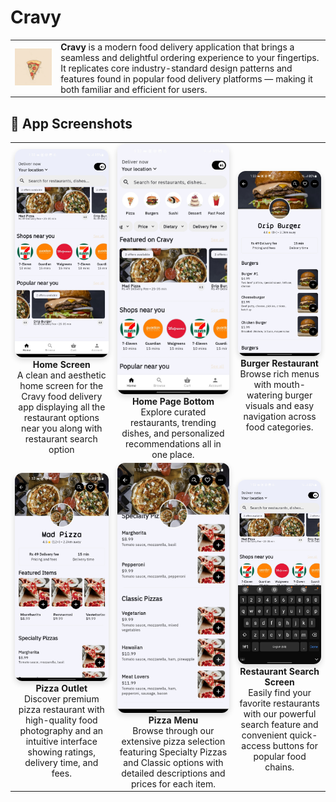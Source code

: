 <!-- Cravy App Overview -->
<h1>Cravy</h1>

<table>
  <tr>
    <td>
      <img src="assets/icons/app_icon.png" alt="Cravy" style="width: 300px;"/>
    </td>
    <td>
      <strong>Cravy</strong> is a modern food delivery application that brings a seamless and delightful ordering experience to your fingertips.  
      It replicates core industry-standard design patterns and features found in popular food delivery platforms — making it both familiar and efficient for users.
    </td>
  </tr>
</table>

<!-- App Screenshots Showcase -->
<h2>📸 App Screenshots</h2>

<table>
  <tr>
    <td style="text-align: center;">
      <img src="screenshots/Home_page.jpg" alt="Home Screen" style="width: 200px; border-radius: 12px; box-shadow: 0 4px 10px rgba(0,0,0,0.15);"/><br/>
      <strong>Home Screen</strong><br/>
      A clean and aesthetic home screen for the Cravy food delivery app displaying all the restaurant options near you along with restaurant search option 
    </td>
    <td style="text-align: center;">
      <img src="screenshots/Home_page_2.jpg" alt="Home Screen" style="width: 200px; border-radius: 12px; box-shadow: 0 4px 10px rgba(0,0,0,0.15);"/><br/>
      <strong>Home Page Bottom</strong><br/>
      Explore curated restaurants, trending dishes, and personalized recommendations all in one place.
    </td>
    <td style="text-align: center;">
      <img src="screenshots/Burger_1.jpg" alt="Menu Screen" style="width: 200px; border-radius: 12px; box-shadow: 0 4px 10px rgba(0,0,0,0.15);"/><br/>
      <strong>Burger Restaurant</strong><br/>
      Browse rich menus with mouth-watering burger visuals and easy navigation across food categories.
    </td>
  </tr>
  <tr>
    <td style="text-align: center;">
      <img src="screenshots/Pizza_top.jpg" alt="Pizza Outlet" 
        style="width: 200px; border-radius: 12px; box-shadow: 0 4px 10px rgba(0,0,0,0.15);"/>
      <br/>
      <strong>Pizza Outlet</strong><br/>
      Discover premium pizza restaurant with high-quality food photography and an intuitive interface showing ratings, delivery time, and fees.
    </td>
    <td style="text-align: center;">
      <img src="screenshots/Pizza_bottom.jpg" alt="Pizza Menu" 
        style="width: 200px; border-radius: 12px; box-shadow: 0 4px 10px rgba(0,0,0,0.15);"/>
      <br/>
      <strong>Pizza Menu</strong><br/>
      Browse through our extensive pizza selection featuring Specialty Pizzas and Classic options with detailed descriptions and prices for each item.
    </td>
    <td style="text-align: center;">
      <img src="screenshots/Restaurant_search.jpg" alt="Restaurant Search" 
        style="width: 200px; border-radius: 12px; box-shadow: 0 4px 10px rgba(0,0,0,0.15);"/>
      <br/>
      <strong>Restaurant Search Screen</strong><br/>
      Easily find your favorite restaurants with our powerful search feature and convenient quick-access buttons for popular food chains.
    </td>
  </tr>

  
</table>
